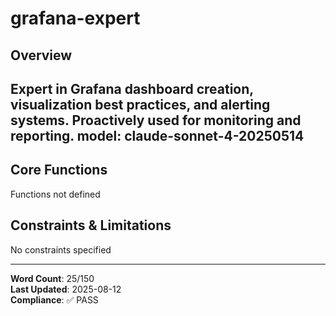 # grafana-expert

## Overview

Expert in Grafana dashboard creation, visualization best practices, and alerting systems. Proactively used for monitoring and reporting.
model: claude-sonnet-4-20250514
---

## Core Functions

Functions not defined

## Constraints & Limitations

No constraints specified



---
**Word Count**: 25/150  
**Last Updated**: 2025-08-12  
**Compliance**: ✅ PASS